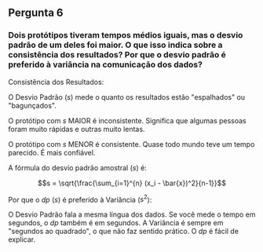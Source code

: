 ## Pergunta 6

### Dois protótipos tiveram tempos médios iguais, mas o desvio padrão de um deles foi maior. O que isso indica sobre a consistência dos resultados? Por que o desvio padrão é preferido à variância na comunicação dos dados?

Consistência dos Resultados:

O Desvio Padrão ($s$) mede o quanto os resultados estão "espalhados" ou "bagunçados".

O protótipo com $s$ MAIOR é inconsistente. Significa que algumas pessoas foram muito rápidas e outras muito lentas.

O protótipo com $s$ MENOR é consistente. Quase todo mundo teve um tempo parecido. É mais confiável.

A fórmula do desvio padrão amostral ($s$) é:
       
$$s = \sqrt{\frac{\sum_{i=1}^{n} (x_i - \bar{x})^2}{n-1}}$$

Por que o $dp$ ($s$) é preferido à Variância ($s^2$):

O Desvio Padrão fala a mesma língua dos dados. Se você mede o tempo em segundos, o $dp$ também é em segundos. A Variância é sempre em "segundos ao quadrado", o que não faz sentido prático. O $dp$ é fácil de explicar.
